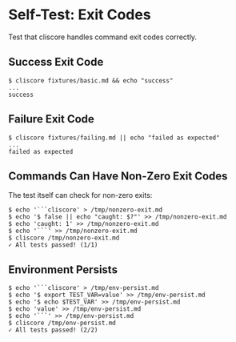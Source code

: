 # Self-Test: Exit Codes

Test that cliscore handles command exit codes correctly.

## Success Exit Code

```cliscore
$ cliscore fixtures/basic.md && echo "success"
...
success
```

## Failure Exit Code

```cliscore
$ cliscore fixtures/failing.md || echo "failed as expected"
...
failed as expected
```

## Commands Can Have Non-Zero Exit Codes

The test itself can check for non-zero exits:

```cliscore
$ echo '```cliscore' > /tmp/nonzero-exit.md
$ echo '$ false || echo "caught: $?"' >> /tmp/nonzero-exit.md
$ echo 'caught: 1' >> /tmp/nonzero-exit.md
$ echo '```' >> /tmp/nonzero-exit.md
$ cliscore /tmp/nonzero-exit.md
✓ All tests passed! (1/1)
```

## Environment Persists

```cliscore
$ echo '```cliscore' > /tmp/env-persist.md
$ echo '$ export TEST_VAR=value' >> /tmp/env-persist.md
$ echo '$ echo $TEST_VAR' >> /tmp/env-persist.md
$ echo 'value' >> /tmp/env-persist.md
$ echo '```' >> /tmp/env-persist.md
$ cliscore /tmp/env-persist.md
✓ All tests passed! (2/2)
```
